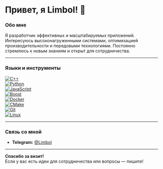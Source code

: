 
# Привет, я Limbol! 👋

### Обо мне
Я разработчик эффективных и масштабируемых приложений. Интересуюсь высоконагруженными системами, оптимизацией производительности и передовыми технологиями. Постоянно стремлюсь к новым знаниям и открыт для сотрудничества.

---

### Языки и инструменты

[![C++](https://img.shields.io/badge/C++-00599C?style=for-the-badge&logo=cplusplus&logoColor=white)](https://isocpp.org/)  
[![Python](https://img.shields.io/badge/Python-3776AB?style=for-the-badge&logo=python&logoColor=white)](https://www.python.org/)  
[![JavaScript](https://img.shields.io/badge/JavaScript-F7DF1E?style=for-the-badge&logo=javascript&logoColor=black)](https://developer.mozilla.org/en-US/docs/Web/JavaScript)  
[![Boost](https://img.shields.io/badge/Boost-00599C?style=for-the-badge)](https://www.boost.org/)  
[![Docker](https://img.shields.io/badge/Docker-2496ED?style=for-the-badge&logo=docker&logoColor=white)](https://www.docker.com/)  
[![CMake](https://img.shields.io/badge/CMake-064F8C?style=for-the-badge&logo=cmake&logoColor=white)](https://cmake.org/)  
[![Git](https://img.shields.io/badge/Git-F05032?style=for-the-badge&logo=git&logoColor=white)](https://git-scm.com/)  
[![Linux](https://img.shields.io/badge/Linux-FCC624?style=for-the-badge&logo=linux&logoColor=black)](https://www.linux.org/)

---

### Связь со мной

- **Telegram:** [@Limbol](https://t.me/Limbol)

---

**Спасибо за визит!**  
Если у вас есть идеи для сотрудничества или вопросы — пишите!
